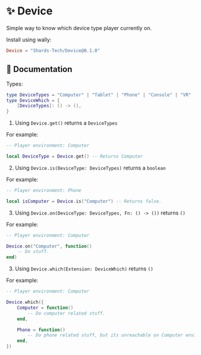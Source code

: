 # ✨ Device

Simple way to know which device type player currently on.

Install using wally: 

```toml
Device = "Shards-Tech/Device@0.1.0"
```

## 📃 Documentation

Types:
```lua
type DeviceTypes = "Computer" | "Tablet" | "Phone" | "Console" | "VR"
type DeviceWhich = {
	[DeviceTypes]: () -> (),
}
```

1. Using `Device.get()` returns a `DeviceTypes`

For example:

```lua
-- Player environment: Computer

local DeviceType = Device.get() -- Returns Computer 
```

2. Using `Device.is(DeviceType: DeviceTypes)` returns a `boolean`

For example:

```lua
-- Player environment: Phone

local isComputer = Device.is("Computer") -- Returns false.
```

3. Using `Device.on(DeviceType: DeviceTypes, Fn: () -> ())` returns `()`

For example:

```lua
-- Player environment: Computer

Device.on("Computer", function()
    -- Do stuff.
end)
```

3. Using `Device.which(Extension: DeviceWhich)` returns `()`

For example:

```lua
-- Player environment: Computer

Device.which({
    Computer = function()
        -- Do computer related stuff.
    end,

    Phone = function()
        -- Do phone related stuff, but its unreachable on Computer environment.
    end,
})
```